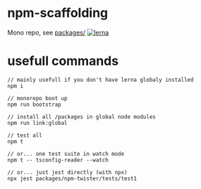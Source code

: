 # npm-scaffolding
Mono repo, see [packages/](packages)
[![lerna](https://img.shields.io/badge/maintained%20with-lerna-cc00ff.svg)](https://lerna.js.org/)

# usefull commands
```
// mainly usefull if you don't have lerna globaly installed 
npm i

// monorepo boot up
npm run bootstrap

// install all /packages in global node modules
npm run link:global

// test all
npm t

// or... one test suite in watch mode
npm t -- tsconfig-reader --watch

// or... just jest directly (with npx)
npx jest packages/npm-twister/tests/test1
```